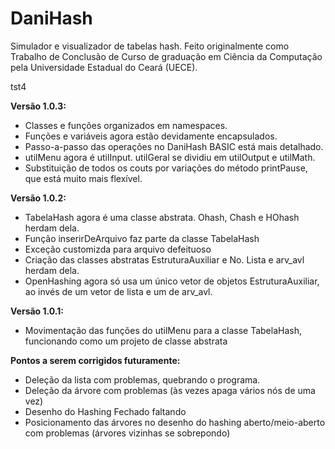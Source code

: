 # DaniHash
Simulador e visualizador de tabelas hash. Feito originalmente como Trabalho de Conclusão de Curso de graduação em Ciência da Computação pela Universidade Estadual do Ceará (UECE).

tst4

<b>Versão 1.0.3:</b>
<ul>
<li>Classes e funções organizados em namespaces.</li>
<li>Funções e variáveis agora estão devidamente encapsulados.</li>
<li>Passo-a-passo das operações no DaniHash BASIC está mais detalhado.</li>
<li>utilMenu agora é utilInput. utilGeral se dividiu em utilOutput e utilMath.</li>
<li>Substituição de todos os couts por variações do método printPause, que está muito mais flexível.</li>
</ul>

<b>Versão 1.0.2:</b>
<ul>
<li>TabelaHash agora é uma classe abstrata. Ohash, Chash e HOhash herdam dela.</li>
<li>Função inserirDeArquivo faz parte da classe TabelaHash</li>
<li>Exceção customizda para arquivo defeituoso</li>
<li>Criação das classes abstratas EstruturaAuxiliar e No. Lista e arv_avl herdam dela.</li>
<li>OpenHashing agora só usa um único vetor de objetos EstruturaAuxiliar, ao invés de um vetor de lista e um de arv_avl.</li>
</ul>

<b>Versão 1.0.1:</b>
<ul>
<li>Movimentação das funções do utilMenu para a classe TabelaHash, funcionando como um projeto de classe abstrata</li>
</ul>


<b>Pontos a serem corrigidos futuramente:</b>
<ul>
<li>Deleção da lista com problemas, quebrando o programa.</li>
<li>Deleção da árvore com problemas (às vezes apaga vários nós de uma vez)</li>
<li>Desenho do Hashing Fechado faltando</li>
<li>Posicionamento das árvores no desenho do hashing aberto/meio-aberto com problemas (árvores vizinhas se sobrepondo)</li>
</ul>
